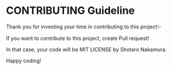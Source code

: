# CONTRIBUTING Guideline
Thank you for investing your time in contributing to this project✨

If you want to contribute to this project, create Pull request!

In that case, your code will be MIT LICENSE by Shotaro Nakamura.

Happy coding!

